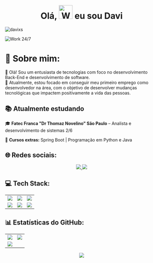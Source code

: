 <h1 align="center"> Olá, <img src="https://raw.githubusercontent.com/nixin72/nixin72/master/wave.gif" 
         alt="Waving hand animated gif"
         height="45"
         width="45" /> eu sou Davi</h1>

<p align="left"> <img src="https://komarev.com/ghpvc/?username=davixs&label=Views&color=blue&style=plastic&style=for-the-badge" alt="davixs" /> </p>

![Work 24/7](https://user-images.githubusercontent.com/74038190/212750147-854a394f-fee9-4080-9770-78a4b7ece53f.gif)

# 💫 Sobre mim:
👋 Olá! Sou um entusiasta de tecnologias com foco no desenvolvimento Back-End e desenvolvimento de software.  
🎯 Atualmente, estou focado em conseguir meu primeiro emprego como desenvolvedor na área, com o objetivo de desenvolver mudanças tecnológicas que impactem positivamente a vida das pessoas.

## 📚 Atualmente estudando  
🎓 **Fatec Franca "Dr Thomaz Novelino" São Paulo** – Analista e desenvolvimento de sistemas 2/6  

📌 **Cursos extras:** Spring Boot | Programação em Python e Java

## 🌐 Redes sociais:

<div align="center">
  <a href="https://linkedin.com/in/davi-xavier-silva/">
    <img src="https://img.shields.io/badge/LinkedIn-%230077B5.svg?style=for-the-badge&logo=linkedin&logoColor=white" />
  </a>
  <a href="mailto:xaviersilvadavi@gmail.com">
    <img src="https://img.shields.io/badge/Email-D14836?style=for-the-badge&logo=gmail&logoColor=white" />
  </a>
</div>

## 💻 Tech Stack:

<div align="center">

<table>
  <tr>
    <td align="center">
      <img src="https://img.shields.io/badge/java-%23ED8B00.svg?style=for-the-badge&logo=openjdk&logoColor=white" />
    </td>
    <td align="center">
      <img src="https://img.shields.io/badge/python-3670A0?style=for-the-badge&logo=python&logoColor=ffdd54" />
    </td>
    <td align="center">
      <img src="https://img.shields.io/badge/html5-%23E34F26.svg?style=for-the-badge&logo=html5&logoColor=white" />
    </td>
  </tr>
  <tr>
    <td align="center">
      <img src="https://img.shields.io/badge/css3-%231572B6.svg?style=for-the-badge&logo=css3&logoColor=white" />
    </td>
    <td align="center">
      <img src="https://img.shields.io/badge/mysql-4479A1.svg?style=for-the-badge&logo=mysql&logoColor=white" />
    </td>
    <td align="center">
      <img src="https://img.shields.io/badge/AWS-%23FF9900.svg?style=for-the-badge&logo=amazon-aws&logoColor=white" />
    </td>
  </tr>
</table>

</div>

## 📊 Estatísticas do GitHub:

<div align="center">

<table>
  <tr>
    <td>
      <img src="https://github-readme-stats.vercel.app/api?username=daviixs&theme=dark&hide_border=false&include_all_commits=false&count_private=true" />
    </td>
    <td>
      <img src="https://nirzak-streak-stats.vercel.app/?user=daviixs&theme=dark&hide_border=false" />
    </td>
  </tr>
  <tr>
    <td colspan="2">
      <img src="https://github-readme-stats.vercel.app/api/top-langs/?username=daviixs&theme=dark&hide_border=false&include_all_commits=false&count_private=true&layout=compact" />
    </td>
  </tr>
</table>

</div>

<p align="center">
  <a href="https://visitcount.itsvg.in">
    <img src="https://visitcount.itsvg.in/api?id=daviixs&icon=0&color=0" />
  </a>
</p>
